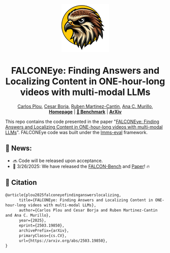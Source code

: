 
<div align="center">
    <img src="docs/img/FALCONEyeLogo.png" alt="Description" width="150">
</div>

<h1 align="center">FALCONEye: Finding Answers and Localizing Content in ONE-hour-long videos with multi-modal LLMs</h1>


 <div align="center">
    <a href="https://cplou99.github.io/web/" target="_blank">Carlos Plou</a>,
    <a href="https://www.linkedin.com/in/cesar-borja-moreno/" target="_blank">Cesar Borja</a>,
    <a href="https://webdiis.unizar.es/~rmcantin/" target="_blank">Ruben Martinez-Cantin</a>,
    <a href="https://sites.google.com/unizar.es/anac/home?authuser=0" target="_blank">Ana C. Murillo</a>,
</div>


<div align="center">
   <a href="https://github.com/cplou99/FALCONEye"><strong>Homepage</strong></a> | <a href="https://huggingface.co/datasets/cplou99/FALCON-Bench"><strong>🤗 Benchmark</strong></a> |  <a href="https://arxiv.org/abs/2503.19850"><strong>ArXiv</strong></a>
   </div>   



This repo contains the code presented in the paper "[FALCONEye: Finding Answers and Localizing Content in ONE-hour-long videos with multi-modal LLMs](https://arxiv.org/abs/2503.19850)".
FALCONEye code was built under the [lmms-eval](https://github.com/EvolvingLMMs-Lab/lmms-eval) framework.



## 🔔 News:
- 🔜 Code will be released upon acceptance.
- 🥳 3/26/2025: We have released the [FALCON-Bench](https://huggingface.co/datasets/cplou99/FALCON-Bench) and [Paper](https://arxiv.org/abs/2503.19850)! 🔥


## 📝 Citation
```
@article{plou2025falconeyefindinganswerslocalizing,
      title={FALCONEye: Finding Answers and Localizing Content in ONE-hour-long videos with multi-modal LLMs}, 
      author={Carlos Plou and Cesar Borja and Ruben Martinez-Cantin and Ana C. Murillo},
      year={2025},
      eprint={2503.19850},
      archivePrefix={arXiv},
      primaryClass={cs.CV},
      url={https://arxiv.org/abs/2503.19850},
}
```
